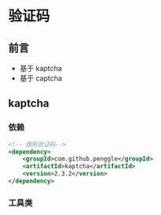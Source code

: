 验证码
===

前言
---

- 基于 kaptcha
- 基于 captcha



kaptcha
---

### 依赖

```xml
<!-- 图形验证码-->
<dependency>
    <groupId>com.github.penggle</groupId>
    <artifactId>kaptcha</artifactId>
    <version>2.3.2</version>
</dependency>
```

### 工具类

```java

```


